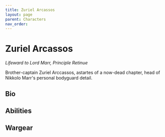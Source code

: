 ```yaml
---
title: Zuriel Arcassos
layout: page
parent: Characters
nav_order: 
---
```

# Zuriel Arcassos
*Lifeward to Lord Marr, Principle Retinue*  

Brother-captain Zuriel Arccassos, astartes of a now-dead chapter, head of Nikkolo Marr's personal bodyguard detail.

## Bio


## Abilities


## Wargear
